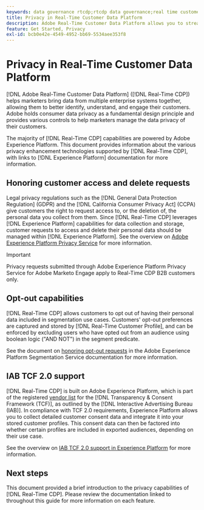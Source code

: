 ```yaml
---
keywords: data governance rtcdp;rtcdp data governance;real time customer data profile data governance;privacy rtcdp;rtcdp privacy
title: Privacy in Real-Time Customer Data Platform
description: Adobe Real-Time Customer Data Platform allows you to streamline the process of keeping your data operations compliant with privacy regulations.
feature: Get Started, Privacy
exl-id: bcb0e42e-4549-4952-bb69-5534aee353f8
---
```

# Privacy in Real-Time Customer Data Platform

[!DNL Adobe Real-Time Customer Data Platform] ([!DNL Real-Time CDP]) helps marketers bring data from multiple enterprise systems together, allowing them to better identify, understand, and engage their customers. Adobe holds consumer data privacy as a fundamental design principle and provides various controls to help marketers manage the data privacy of their customers.

The majority of [!DNL Real-Time CDP] capabilities are powered by Adobe Experience Platform. This document provides information about the various privacy enhancement technologies supported by [!DNL Real-Time CDP], with links to [!DNL Experience Platform] documentation for more information.

## Honoring customer access and delete requests

Legal privacy regulations such as the [!DNL General Data Protection Regulation] (GDPR) and the [!DNL California Consumer Privacy Act] (CCPA) give customers the right to request access to, or the deletion of, the personal data you collect from them. Since [!DNL Real-Time CDP] leverages [!DNL Experience Platform] capabilities for data collection and storage, customer requests to access and delete their personal data should be managed within [!DNL Experience Platform]. See the overview on [Adobe Experience Platform Privacy Service](../../privacy-service/home.md) for more information.

>[!IMPORTANT]
>
> Privacy requests submitted through Adobe Experience Platform Privacy Service for Adobe Marketo Engage apply to Real-Time CDP B2B customers only.

## Opt-out capabilities

[!DNL Real-Time CDP] allows customers to opt out of having their personal data included in segmentation use cases. Customers' opt-out preferences are captured and stored by [!DNL Real-Time Customer Profile], and can be enforced by excluding users who have opted out from an audience using boolean logic ("AND NOT") in the segment predicate.

See the document on [honoring opt-out requests](../../segmentation/tutorials/consents.md) in the Adobe Experience Platform Segmentation Service documentation for more information.

## IAB TCF 2.0 support

[!DNL Real-Time CDP] is built on Adobe Experience Platform, which is part of the registered [vendor list](https://iabeurope.eu/vendor-list-tcf/) for the [!DNL Transparency & Consent Framework (TCF)], as outlined by the [!DNL Interactive Advertising Bureau (IAB)]. In compliance with TCF 2.0 requirements, Experience Platform allows you to collect detailed customer consent data and integrate it into your stored customer profiles. This consent data can then be factored into whether certain profiles are included in exported audiences, depending on their use case.

See the overview on [IAB TCF 2.0 support in Experience Platform](../../landing/governance-privacy-security/consent/iab/overview.md) for more information.

## Next steps

This document provided a brief introduction to the privacy capabilities of [!DNL Real-Time CDP]. Please review the documentation linked to throughout this guide for more information on each feature.
